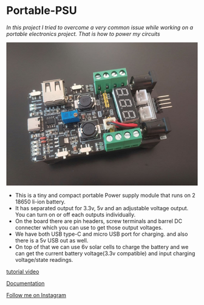 # Portable-PSU

*In this project I tried to overcome a very common issue while working on a portable electronics project. That is how to power my circuits*

![alt text](https://github.com/palsayantan/Portable-PSU/blob/main/IMG/photo_2021-05-06_00-13-49.jpg)

- This is a tiny and compact portable Power supply module that runs on 2 18650 li-ion battery. 
- It has separated output for 3.3v, 5v and an adjustable voltage output. You can turn on or off each outputs individually. 
- On the board there are pin headers, screw terminals and barrel DC connecter which you can use to get those output voltages. 
- We have both USB type-C and micro USB port for charging. and also there is a 5v USB out as well. 
- On top of that we can use 6v solar cells to charge the battery and we can get the current battery voltage(3.3v compatible) and input charging voltage/state readings.

[tutorial video](https://youtu.be/hLvjj8Hpars)

[Documentation](https://www.hackster.io/palsayantan/portable-power-supply-for-microcontroller-projects-aa776a)

[Follow me on Instagram](https://www.instagram.com/electropoint4u/)
